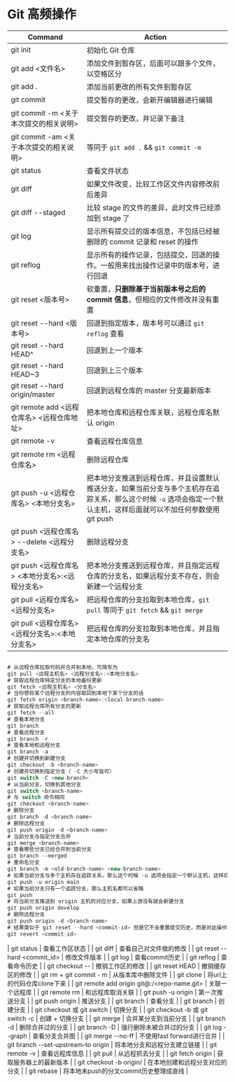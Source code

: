 # Git 高频操作

<!-- git cheat sheet -->
| Command                                         | Action                                                                                                                                                                |
| ----------------------------------------------- | --------------------------------------------------------------------------------------------------------------------------------------------------------------------- |
| git init                                        | 初始化 Git 仓库                                                                                                                                                       |
| git add <文件名>                                | 添加文件到暂存区，后面可以跟多个文件，以空格区分                                                                                                                      |
| git add .                                       | 添加当前更改的所有文件到暂存区                                                                                                                                        |
| git commit                                      | 提交暂存的更改，会新开编辑器进行编辑                                                                                                                                  |
| git commit -m <关于本次提交的相关说明>          | 提交暂存的更改，并记录下备注                                                                                                                                          |
| git commit -am <关于本次提交的相关说明>         | 等同于 `git add .` && `git commit -m`                                                                                                                                 |
| git status                                      | 查看文件状态                                                                                                                                                          |
| git diff                                        | 如果文件改变，比较工作区文件内容修改前后差异                                                                                                                          |
| git diff --staged                               | 比较 stage 的文件的差异，此时文件已经添加到 stage 了                                                                                                                  |
| git log                                         | 显示所有提交过的版本信息，不包括已经被删除的 commit 记录和 reset 的操作                                                                                               |
| git reflog                                      | 显示所有的操作记录，包括提交，回退的操作。一般用来找出操作记录中的版本号，进行回退                                                                                    |
| git reset <版本号>                              | 软重置，**只删除基于当前版本号之后的 commit 信息**，但相应的文件修改并没有重置                                                                                        |
| git reset --hard <版本号>                       | 回退到指定版本，版本号可以通过 `git reflog` 查看                                                                                                                      |
| git reset --hard HEAD^                          | 回退到上一个版本                                                                                                                                                      |
| git reset --hard HEAD~3                         | 回退到上三个版本                                                                                                                                                      |
| git reset --hard origin/master                  | 回退到远程仓库的 master 分支最新版本                                                                                                                                  |
| git remote add <远程仓库名> <远程仓库地址>      | 把本地仓库和远程仓库关联，远程仓库名默认 origin                                                                                                                       |
| git remote -v                                   | 查看远程仓库信息                                                                                                                                                      |
| git remote rm <远程仓库名>                      | 删除远程仓库                                                                                                                                                          |
| git push -u <远程仓库名> <本地分支名>           | 把本地分支推送到远程仓库，并且设置默认推送分支，如果当前分支与多个主机存在追踪关系，那么这个时候 `-u` 选项会指定一个默认主机，这样后面就可以不加任何参数使用 git push |
| git push <远程仓库名> --delete <远程分支名>     | 删除远程分支                                                                                                                                                          |
| git push <远程仓库名> <本地分支名>:<远程分支名> | 把本地分支推送到远程仓库，并且指定远程仓库的分支名，如果远程分支不存在，则会新建一个远程分支                                                                          |
| git pull <远程仓库名> <远程分支名>              | 把远程仓库的分支拉取到本地仓库，`git pull` 等同于 `git fetch` && `git merge`                                                                                          |
| git pull <远程仓库名> <远程分支名>:<本地分支名> | 把远程仓库的分支拉取到本地仓库，并且指定本地仓库的分支名                                                                                                              |


```js

# 从远程仓库拉取代码并合并到本地，可简写为 
git pull <远程主机名> <远程分支名>:<本地分支名>
# 获取远程仓库特定分支的本地备份更新
git fetch <远程主机名> <分支名>
# 当你想将某个远程分支的内容取回到本地下某个分支的话
git fetch origin <branch-name>:<local-branch-name>
# 获取远程仓库所有分支的更新
git fetch --all
# 查看本地分支
git branch
# 查看远程分支
git branch -r
# 查看本地和远程分支
git branch -a
# 创建并切换到新建分支
git checkout -b <branch-name>
# 创建并切换到指定分支（ -C 大小写皆可）
git switch -C <new-branch>
# 从当前分支，切换到其他分支
git switch <branch-name>
# 与 switch 命令相同
git checkout <branch-name>
# 删除分支
git branch -d <branch-name>
# 删除远程分支
git push origin -d <branch-name>
# 当前分支与指定分支合并
git merge <branch-name>
# 查看哪些分支已经合并到当前分支
git branch --merged
# 重命名分支
git branch -m <old-branch-name> <new-branch-name>
# 如果当前分支与多个主机存在追踪关系，那么这个时候 -u 选项会指定一个默认主机，这样后面就可以不加任何参数使用 git push
git push -u origin main
# 如果当前分支只有一个追踪分支，那么主机名都可以省略
git push
# 将当前分支推送到 origin 主机的对应分支，如果上游没有就会新建分支
git push origin develop
# 删除远程分支
git push origin -d <branch-name>
# 结果类似于 git reset --hard <commit-id> 但是它不会重置提交历史，而是对此操作重新 commit 一个消息，对 revert 对应的 commit-id 重新 revert 会回到没有 revert 的状态
git revert <commit-id>
```


| git status                                                     | 查看工作区状态                                   |
| git diff <file>                                                | 查看自己对文件做的修改                           |
| git reset --hard <commit\_id>                                  | 修改文件版本                                     |
| git log                                                        | 查看commit历史                                   |
| git reflog                                                     | 查看命令历史                                     |
| git checkout -- <file>                                         | 撤销工作区的修改                                 |
| git reset HEAD <file>                                          | 撤销缓存区的修改                                 |
| git rm <file> + git commit - m <message>                       | 从版本库中删除文件                               |
| git clone <url>                                                | 将url上的代码仓库clone下来                       |
| git remote add origin git@<server-name>:<path>/<repo-name.git> | 关联一个远程库                                   |
| git remote rm <name>                                           | 和远程库取消关联                                 |
| git push -u origin <name>                                      | 第一次推送分支                                   |
| git push origin <name>                                         | 推送分支                                         |
| git branch                                                     | 查看分支                                         |
| git branch <name>                                              | 创建分支                                         |
| git checkout <name> 或 git switch <name>                       | 切换分支                                         |
| git checkout -b <name> 或 git switch -c <name>                 | 创建 + 切换分支                                  |
| git merge <name>                                               | 合并某分支到当前分支                             |
| git branch -d <name>                                           | 删除合并过的分支                                 |
| git branch -D <name>                                           | 强行删除未被合并过的分支                         |
| git log --graph                                                | 查看分支合并图                                   |
| git merge --no-ff <name>                                       | 不使用fast forward进行合并                       |
| git branch --set-upstream-to <branch-name> origin<branch-name> | 将本地分支和远程分支建立链接                     |
| git remote -v                                                  | 查看远程库信息                                   |
| git pull                                                       | 从远程抓去分支                                   |
| git fetch origin                                               | 获取服务器上的最新版本                           |
| git checkout -b <branch-name> origin/<branch-name>             | 在本地创建和远程分支对应的分支                   |
| git rebase                                                     | 将本地未push的分叉commit历史整理成直线           |

